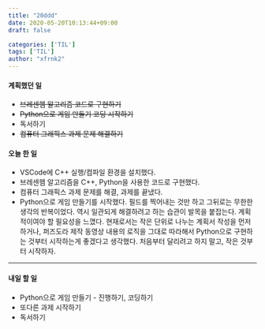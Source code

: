 ```yaml
---
title: "20ddd"
date: 2020-05-20T10:13:44+09:00
draft: false

categories: ['TIL']
tags: ['TIL']
author: "xfrnk2"
---
```

#### 계획했던 일
+ ~~브레센헴 알고리즘 코드로 구현하기~~
+ ~~Python으로 게임 만들기 코딩 시작하기~~
+ 독서하기
+ ~~컴퓨터 그래픽스 과제 문제 해결하기~~
#### 오늘 한 일
+ VSCode에 C++ 실행/컴파일 환경을 설치했다.
+ 브레센헴 알고리즘을 C++, Python을 사용한 코드로 구현했다.
+ 컴퓨터 그래픽스 과제 문제를 해결, 과제를 끝냈다.
+ Python으로 게임 만들기를 시작했다. 필드를 찍어내는 것만 하고 그뒤로는 무한한 생각의 반복이었다. 역시 일관되게 해결하려고 하는 습관이 발목을 붙잡는다. 계획적이여야 할 필요성을 느꼈다. 현재로서는 작은 단위로 나누는 계획서 작성을 먼저 하거나, 퍼즈도라 제작 동영상 내용의 로직을 그대로 따라해서 Python으로 구현하는 것부터 시작하는게 좋겠다고 생각했다. 처음부터 달리려고 하지 말고, 작은 것부터 시작하자.

--- 
#### 내일 할 일  

+ Python으로 게임 만들기 - 진행하기, 코딩하기
+ 또다른 과제 시작하기
+ 독서하기
